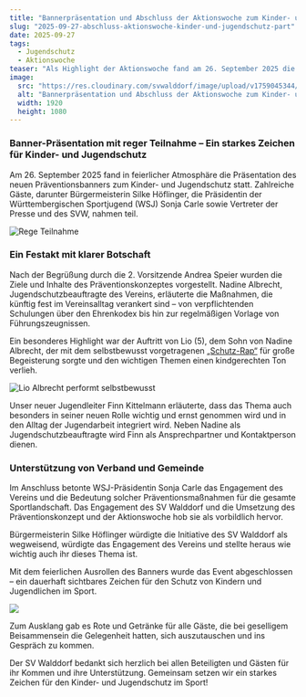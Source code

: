 ```yaml
---
title: "Bannerpräsentation und Abschluss der Aktionswoche zum Kinder- und Jugendschutz"
slug: "2025-09-27-abschluss-aktionswoche-kinder-und-jugendschutz-part"
date: 2025-09-27
tags:
  - Jugendschutz
  - Aktionswoche
teaser: "Als Highlight der Aktionswoche fand am 26. September 2025 die feierliche Präsentation des neuen Präventionsbanners zum Kinder- und Jugendschutz statt – ein starkes Zeichen für den Schutz von Kindern und Jugendlichen im Sport."
image:
  src: "https://res.cloudinary.com/svwalddorf/image/upload/v1759045344/IMG_2032_p4v2vr.jpg"
  alt: "Bannerpräsentation und Abschluss der Aktionswoche zum Kinder- und Jugendschutz"
  width: 1920
  height: 1080
---
```

### Banner-Präsentation mit reger Teilnahme – Ein starkes Zeichen für Kinder- und Jugendschutz

Am 26. September 2025 fand in feierlicher Atmosphäre die Präsentation des neuen Präventionsbanners zum Kinder- und Jugendschutz statt. Zahlreiche Gäste, darunter Bürgermeisterin Silke Höflinger, die Präsidentin der Württembergischen Sportjugend (WSJ) Sonja Carle sowie Vertreter der Presse und des SVW, nahmen teil.

![Rege Teilnahme](https://res.cloudinary.com/svwalddorf/image/upload/v1759045344/IMG_1938_ojedcr.jpg)

### Ein Festakt mit klarer Botschaft

Nach der Begrüßung durch die 2. Vorsitzende Andrea Speier wurden die Ziele und Inhalte des Präventionskonzeptes vorgestellt. Nadine Albrecht, Jugendschutzbeauftragte des Vereins, erläuterte die Maßnahmen, die künftig fest im Vereinsalltag verankert sind – von verpflichtenden Schulungen über den Ehrenkodex bis hin zur regelmäßigen Vorlage von Führungszeugnissen.

Ein besonderes Highlight war der Auftritt von Lio (5), dem Sohn von Nadine Albrecht, der mit dem selbstbewusst vorgetragenen [„Schutz-Rap“](https://www.mut-zentrum.de/kinderschutz-rap/) für große Begeisterung sorgte und den wichtigen Themen einen kindgerechten Ton verlieh.

![Lio Albrecht performt selbstbewusst](https://res.cloudinary.com/svwalddorf/image/upload/v1759045498/IMG_1975_mwiaie.jpg)

Unser neuer Jugendleiter Finn Kittelmann erläuterte, dass das Thema auch besonders in seiner neuen Rolle wichtig und ernst genommen wird und in den Alltag der Jugendarbeit integriert wird. Neben Nadine als Jugendschutzbeauftragte wird Finn als Ansprechpartner und Kontaktperson dienen.

### Unterstützung von Verband und Gemeinde

Im Anschluss betonte WSJ-Präsidentin Sonja Carle das Engagement des Vereins und die Bedeutung solcher Präventionsmaßnahmen für die gesamte Sportlandschaft. Das Engagement des SV Walddorf und die Umsetzung des Präventionskonzept und der Aktionswoche hob sie als vorbildlich hervor.

Bürgermeisterin Silke Höflinger würdigte die Initiative des SV Walddorf als wegweisend, würdigte das Engagement des Vereins und stellte heraus wie wichtig auch ihr dieses Thema ist.

Mit dem feierlichen Ausrollen des Banners wurde das Event abgeschlossen – ein dauerhaft sichtbares Zeichen für den Schutz von Kindern und Jugendlichen im Sport.

![](https://res.cloudinary.com/svwalddorf/image/upload/v1759045344/IMG_1995_rjjypx.jpg)

Zum Ausklang gab es Rote und Getränke für alle Gäste, die bei geselligem Beisammensein die Gelegenheit hatten, sich auszutauschen und ins Gespräch zu kommen.

Der SV Walddorf bedankt sich herzlich bei allen Beteiligten und Gästen für ihr Kommen und ihre Unterstützung. Gemeinsam setzen wir ein starkes Zeichen für den Kinder- und Jugendschutz im Sport!